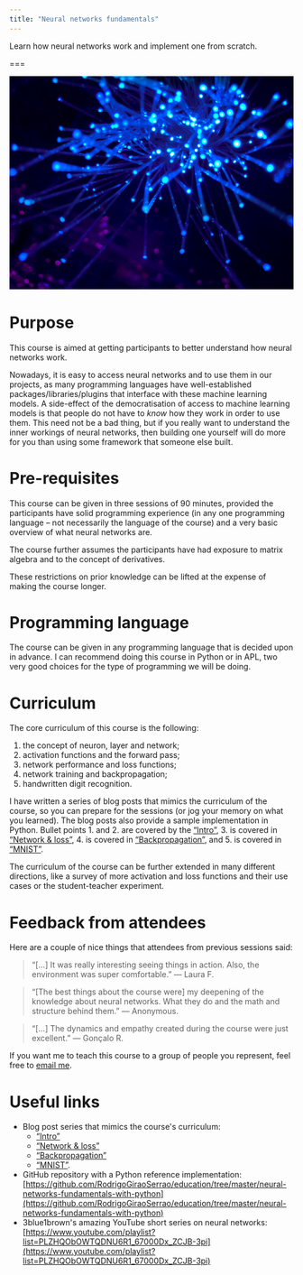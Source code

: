 ```yaml
---
title: "Neural networks fundamentals"
---
```


Learn how neural networks work and implement one from scratch.

===

![](thumbnail.png?cropZoom=640,480 "Photo by JJ Ying on Unsplash.")


# Purpose

This course is aimed at getting participants to better understand how neural networks work.

Nowadays, it is easy to access neural networks and to use them in our projects,
as many programming languages have well-established packages/libraries/plugins that
interface with these machine learning models.
A side-effect of the democratisation of access to machine learning models is that
people do not have to *know* how they work in order to use them.
This need not be a bad thing, but if you really want to understand the inner workings
of neural networks, then building one yourself will do more for you than
using some framework that someone else built.


# Pre-requisites

This course can be given in three sessions of 90 minutes,
provided the participants have solid
programming experience
(in any one programming language – not necessarily the language
of the course) and a very basic overview of what neural networks are.

The course further assumes the participants have had exposure to
matrix algebra and to the concept of derivatives.

These restrictions on prior knowledge can be lifted at the expense of
making the course longer.


# Programming language

The course can be given in any programming language that is decided upon
in advance.
I can recommend doing this course in Python or in APL, two very good
choices for the type of programming we will be doing.


# Curriculum

The core curriculum of this course is the following:

 1. the concept of neuron, layer and network;
 2. activation functions and the forward pass;
 3. network performance and loss functions;
 4. network training and backpropagation;
 5. handwritten digit recognition.

I have written a series of blog posts that mimics the curriculum
of the course, so you can prepare for the sessions (or jog your memory
on what you learned).
The blog posts also provide a sample implementation in Python.
Bullet points 1. and 2. are covered by the [“Intro”][nnfwp-intro], 3.
is covered in [“Network & loss”][nnfwp-network-loss], 4.
is covered in [“Backpropagation”][nnfwp-backprop], and 5.
is covered in [“MNIST”][nnfwp-mnist].

The curriculum of the course can be further extended in many different
directions, like a survey of more activation and loss functions
and their use cases or the student-teacher experiment.


# Feedback from attendees

Here are a couple of nice things that attendees from previous sessions said:


 > “[...] It was really interesting seeing things in action.
 > Also, the environment was super comfortable.” ― Laura F.

<!---->

 > “[The best things about the course were] my deepening of the knowledge about neural networks.
 > What they do and the math and structure behind them.” ― Anonymous.

<!---->

 > “[...] The dynamics and empathy created during the course were just excellent.” ― Gonçalo R.


If you want me to teach this course to a group of people you represent, feel free to [email me][mailme].


# Useful links

 - Blog post series that mimics the course's curriculum:
   - [“Intro”][nnfwp-intro]
   - [“Network & loss”][nnfwp-network-loss]
   - [“Backpropagation”][nnfwp-backprop]
   - [“MNIST”][nnfwp-mnist].
 - GitHub repository with a Python reference implementation: [https://github.com/RodrigoGiraoSerrao/education/tree/master/neural-networks-fundamentals-with-python](https://github.com/RodrigoGiraoSerrao/education/tree/master/neural-networks-fundamentals-with-python)
 - 3blue1brown's amazing YouTube short series on neural networks:
[https://www.youtube.com/playlist?list=PLZHQObOWTQDNU6R1_67000Dx_ZCJB-3pi](https://www.youtube.com/playlist?list=PLZHQObOWTQDNU6R1_67000Dx_ZCJB-3pi)


[nnfwp-intro]: /blog/neural-networks-fundamentals-with-python-intro
[nnfwp-network-loss]: /blog/neural-networks-fundamentals-with-python-network-loss
[nnfwp-backprop]: /blog/neural-networks-fundamentals-with-python-backpropagation
[nnfwp-mnist]: /blog/neural-networks-fundamentals-with-python-mnist
[3b1b-series]: https://www.youtube.com/playlist?list=PLZHQObOWTQDNU6R1_67000Dx_ZCJB-3pi
[mailme]: mailto:rodrigo@mathspp.com
